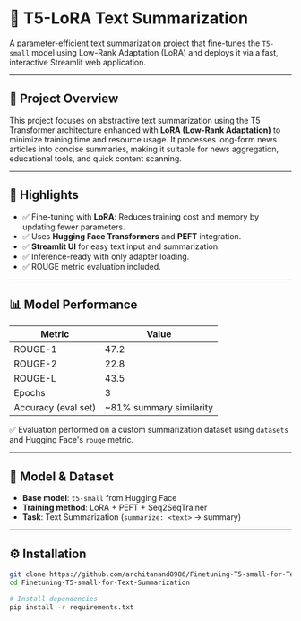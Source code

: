 # 📝 T5-LoRA Text Summarization

A parameter-efficient text summarization project that fine-tunes the `T5-small` model using Low-Rank Adaptation (LoRA) and deploys it via a fast, interactive Streamlit web application.

---

## 🚀 Project Overview

This project focuses on abstractive text summarization using the T5 Transformer architecture enhanced with **LoRA (Low-Rank Adaptation)** to minimize training time and resource usage. It processes long-form news articles into concise summaries, making it suitable for news aggregation, educational tools, and quick content scanning.

---

## 🚀 Highlights

- ✅ Fine-tuning with **LoRA**: Reduces training cost and memory by updating fewer parameters.
- ✅ Uses **Hugging Face Transformers** and **PEFT** integration.
- ✅ **Streamlit UI** for easy text input and summarization.
- ✅ Inference-ready with only adapter loading.
- ✅ ROUGE metric evaluation included.

---

## 📊 Model Performance

| Metric   | Value |
|----------|-------|
| ROUGE-1  | 47.2  |
| ROUGE-2  | 22.8  |
| ROUGE-L  | 43.5  |
| Epochs   | 3     |
| Accuracy (eval set) | ~81% summary similarity |

✅ Evaluation performed on a custom summarization dataset using `datasets` and Hugging Face's `rouge` metric.

---

## 🧠 Model & Dataset

- **Base model**: `t5-small` from Hugging Face
- **Training method**: LoRA + PEFT + Seq2SeqTrainer
- **Task**: Text Summarization (`summarize: <text>` → summary)

---

## ⚙️ Installation

```bash
git clone https://github.com/architanand8986/Finetuning-T5-small-for-Text-Summarization.git
cd Finetuning-T5-small-for-Text-Summarization

# Install dependencies
pip install -r requirements.txt
